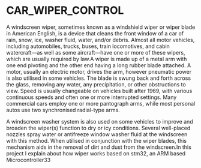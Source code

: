 # CAR_WIPER_CONTROL
A windscreen wiper, sometimes known as a windshield wiper or wiper blade in American English, is a device that cleans the front window of a car of rain, snow, ice, washer fluid, water, and/or debris. Almost all motor vehicles, including automobiles, trucks, buses, train locomotives, and cabin watercraft—as well as some aircraft—have one or more of these wipers, which are usually required by law.A wiper is made up of a metal arm with one end pivoting and the other end having a long rubber blade attached. A motor, usually an electric motor, drives the arm, however pneumatic power is also utilised in some vehicles. The blade is swung back and forth across the glass, removing any water, any precipitation, or other obstructions to view. Speed is usually changeable on vehicles built after 1969, with various continuous speeds and often one or more interrupted settings. Many commercial cars employ one or more pantograph arms, while most personal autos use two synchronised radial-type arms.

A windscreen washer system is also used on some vehicles to improve and broaden the wiper(s) function to dry or icy conditions. Several well-placed nozzles spray water or antifreeze window washer fluid at the windscreen with this method. When utilised in conjunction with the wiper blades, this mechanism aids in the removal of dirt and dust from the windscreen.In this project I explain about how wiper works based on stm32, an ARM based Microcontroller33
